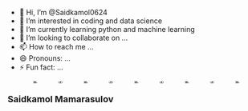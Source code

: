 - 👋 Hi, I’m @Saidkamol0624
- 👀 I’m interested in coding and data science 
- 🌱 I’m currently learning python and machine learning 
- 💞️ I’m looking to collaborate on ...
- 📫 How to reach me ...
- 😄 Pronouns: ...
- ⚡ Fun fact: ...

<!---
Saidkamol0624/Saidkamol0624 is a ✨ special ✨ repository because its `README.md` (this file) appears on your GitHub profile.
You can click the Preview link to take a look at your changes.
--->
<svg fill="none" viewBox="0 0 800 100" width="800" height="100" xmlns="http://www.w3.org/2000/svg">
  <style>
    @keyframes gradientText {
      0% {
        background-position: 0% 50%;
      }
      50% {
        background-position: 100% 50%;
      }
      100% {
        background-position: 0% 50%;
      }
    }
    @keyframes snowflakes-fall {
      0% {
        top: -10%;
      }
      100% {
        top: 100%;
      }
    }
    @keyframes snowflakes-shake {
      0% {
        transform: translateX(0px);
      }
      50% {
        transform: translateX(80px);
      }
      100% {
        transform: translateX(0px);
      }
    }
    .snowflake {
      position: fixed;
      top: -10%;
      z-index: 9999;
      -webkit-user-select: none;
      -moz-user-select: none;
      -ms-user-select: none;
      user-select: none;
      cursor: default;
      animation-duration: 10s, 3s;
      animation-iteration-count: infinite, infinite;
      animation-timing-function: linear, ease-in-out;
      animation-name: snowflakes-fall, snowflakes-shake;
    }
    .snowflake:nth-of-type(1) { left: 10%; animation-delay: 1s, 1s; }
    .snowflake:nth-of-type(2) { left: 20%; animation-delay: 6s, .5s; }
    .snowflake:nth-of-type(3) { left: 30%; animation-delay: 4s, 2s; }
    .snowflake:nth-of-type(4) { left: 40%; animation-delay: 2s, 2s; }
    .snowflake:nth-of-type(5) { left: 50%; animation-delay: 8s, 3s; }
    .snowflake:nth-of-type(6) { left: 60%; animation-delay: 6s, 2s; }
    .snowflake:nth-of-type(7) { left: 70%; animation-delay: 2.5s, 1s; }
    .snowflake:nth-of-type(8) { left: 80%; animation-delay: 1s, 0s; }
    .snowflake:nth-of-type(9) { left: 90%; animation-delay: 3s, 1.5s; }
  </style>
  <foreignObject width="100%" height="100%">
    <div xmlns="http://www.w3.org/1999/xhtml">
      <h1>Saidkamol Mamarasulov</h1>
      <div class="snowflake">💻</div>
      <div class="snowflake">💰</div>
      <div class="snowflake">💻</div>
      <div class="snowflake">💰</div>
      <div class="snowflake">💻</div>
      <div class="snowflake">💰</div>
      <div class="snowflake">💻</div>
      <div class="snowflake">💰</div>
      <div class="snowflake">💻</div>
    </div>
  </foreignObject>
</svg>

